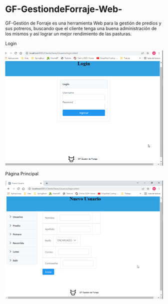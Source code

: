 # GF-GestiondeForraje-Web-
GF-Gestión de Forraje es una herramienta Web para la gestión de predios y sus potreros, buscando que el cliente tenga una buena administración de los mismos y así lograr un mejor rendimiento de las pasturas.

Login

![Image Text](https://github.com/m4rc3l04mar0/GF-GestiondeForraje-Web-/blob/main/Img/login.png)

Página Principal

![Image Text](https://github.com/m4rc3l04mar0/GF-GestiondeForraje-Web-/blob/main/Img/nuevoUsuario.png)
